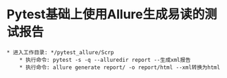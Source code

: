 # Pytest基础上使用Allure生成易读的测试报告
    * 进入工作目录: */pytest_allure/Scrp 
        * 执行命令: pytest -s -q --alluredir report --生成xml报告
        * 执行命令: allure generate report/ -o report/html --xml转换为html
        